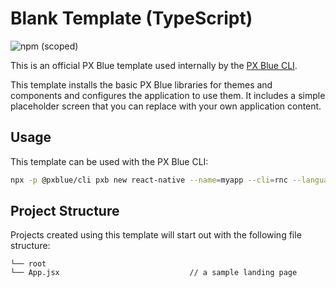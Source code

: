 # Blank Template (TypeScript)

![npm (scoped)](https://img.shields.io/npm/v/@pxblue/react-native-template-blank-typescript?color=%23007bc1&label=%40pxblue%2Freact-native-template-blank-typescript)

This is an official PX Blue template used internally by the [PX Blue CLI](https://www.npmjs.com/package/@pxblue/cli).

This template installs the basic PX Blue libraries for themes and components and configures the application to use them. It includes a simple placeholder screen that you can replace with your own application content.

## Usage
This template can be used with the PX Blue CLI:
```sh
npx -p @pxblue/cli pxb new react-native --name=myapp --cli=rnc --language=ts --template=blank
```

## Project Structure
Projects created using this template will start out with the following file structure:

```
└── root
└── App.jsx                             // a sample landing page
```